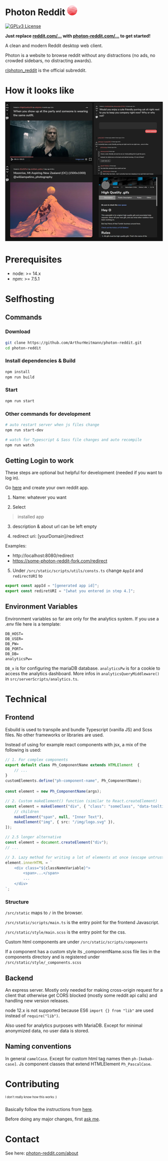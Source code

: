 # Photon Reddit ![LOGO](src/static/img/appIcons/favicon-32x32.png)

[![GPLv3 License](https://img.shields.io/badge/License-GPL%20v3-yellow.svg)](https://opensource.org/licenses/)

**Just replace [reddit.com/...](reddit.com) with [photon-reddit.com/...](https://photon-reddit.com) to get started!**

A clean and modern Reddit desktop web client.

Photon is a website to browse reddit without any distractions (no ads, no crowded sidebars, no distracting awards).

[r/photon_reddit](https://photon-reddit.com/r/photon_reddit) is the official subreddit.

# How it looks like

![preview image](readmeImg/photon_collection.jpg)

# Prerequisites

- node: >= 14.x
- npm: >= 7.5.1

# Selfhosting

## Commands

### Download

```bash
git clone https://github.com/ArthurHeitmann/photon-reddit.git
cd photon-reddit
```

### Install dependencies & Build

```bash
npm install
npm run build
```

### Start

```bash
npm run start
```

### Other commands for development

```bash
# auto restart server when js files change
npm run start-dev
```

```bash
# watch for Typescript & Sass file changes and auto recompile
npm run watch
```

## Getting Login to work

These steps are optional but helpful for development (needed if you want to log in).

Go [here](https://www.reddit.com/prefs/apps) and create your own reddit app.

1. Name: whatever you want

2. Select
> installed app

3. description & about url can be left empty

4. redirect uri: [yourDomain]/redirect

Examples:
- http://localhost:8080/redirect
- https://some-photon-reddit-fork.com/redirect

5. Under `/src/static/scripts/utils/consts.ts` change `AppId` and `redirectURI` to
```Javascript
export const appId = "[generated app id]";
export const rediretURI = "[what you entered in step 4.]";
```

## Environment Variables

Environment variables so far are only for the analytics system. If you use a .env file here is a template:

```
DB_HOST=
DB_USER=
DB_PW=
DB_PORT=
DB_DB=
analyticsPw=
```

`DB_x` is for configuring the mariaDB database. `analyticsPw` is for a cookie to access the analytics dashboard. 
More infos in `analyticsQueryMiddleware()` in `src/serverScripts/analytics.ts`.   

# Technical

## Frontend

Esbuild is used to transpile and bundle Typescript (vanilla JS) and Scss files. No other frameworks or libraries are used.

Instead of using for example react components with jsx, a mix of the following is used:

```Typescript
// 1. For complex components
export default class Ph_ComponentName extends HTMLElement  {
	// ...
}
customElements.define("ph-component-name", Ph_ComponentName);

const element = new Ph_ComponentName(args);
```

```Typescript
// 2. Custom makeElement() function (similar to React.createElement)
const element = makeElement("div", { "class": "someClass", "data-tooltip": "tooltip" }, [
	// children
	makeElement("span", null, "Inner Text"),
	makeElement("img", { src: "/img/logo.svg" }),
]);
```

```Typescript
// 2.5 longer alternative
const element = document.createElement("div");
// ...
```

```Typescript
// 3. Lazy method for writing a lot of elements at once (escape untrusted string inputs with escHTML() or escADQ())
element.innerHTML = `
	<div class="${classNameVariable}">
		<span>...</span>
		...
	</div>
`;
```

### Structure

`/src/static` maps to `/` in the browser.

`/src/static/scripts/main.ts` is the entry point for the frontend Javascript.

`/src/static/style/main.scss` is the entry point for the css.

Custom html components are under `/src/static/scripts/components`

If a component has a custom style its _componentName.scss file lies in the components directory and is registered under `/src/static/style/_components.scss`

## Backend

An express server. Mostly only needed for making cross-origin request for a client that otherwise get CORS blocked (mostly some reddit api calls) and handling new version releases.

node 12.x is not supported because ES6 `import {} from "lib"` are used instead of `require("lib")`.

Also used for analytics purposes with MariaDB. Except for minimal anonymized data, no user data is stored.

## Naming conventions

In general `camelCase`. Except for custom html tag names then `ph-[kebab-case]`. Js component classes that extend HTMLElement `Ph_PascalCase`.

# Contributing

<sup><sup>I don't really know how this works :)</sup></sup>

Basically follow the instructions from [here](https://github.com/firstcontributions/first-contributions).

Before doing any major changes, first [ask me](#contact).

# Contact

See here: [photon-reddit.com/about](https://photon-reddit.com/about#contact)
